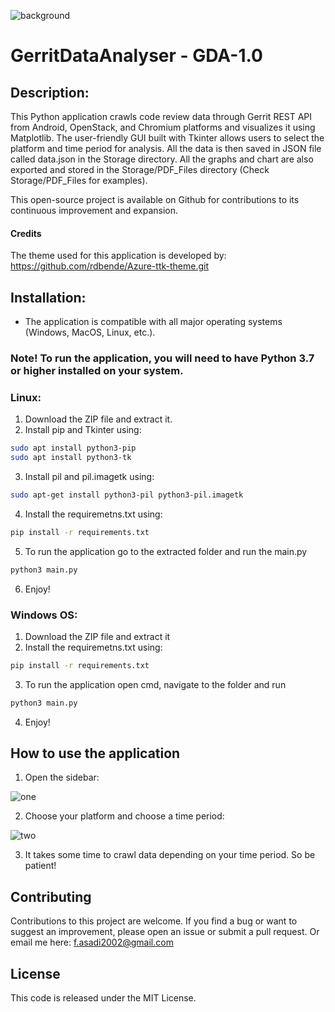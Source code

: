 ![background](https://user-images.githubusercontent.com/34188200/224317301-48a0d7c9-169a-46a9-82b5-71fcf03d54d4.png)

# GerritDataAnalyser - GDA-1.0


## Description:
This Python application crawls code review data through Gerrit REST API from Android, OpenStack, and Chromium platforms and visualizes it using Matplotlib. The user-friendly GUI built with Tkinter allows users to select the platform and time period for analysis. All the data is then saved in JSON file called data.json in the Storage directory. All the graphs and chart are also exported and stored in the Storage/PDF_Files directory (Check Storage/PDF_Files for examples). 

This open-source project is available on Github for contributions to its continuous improvement and expansion.

#### Credits
The theme used for this application is developed by: https://github.com/rdbende/Azure-ttk-theme.git


## Installation:
- The application is compatible with all major operating systems (Windows, MacOS, Linux, etc.).
### Note! To run the application, you will need to have Python 3.7 or higher installed on your system.

### Linux:
1. Download the ZIP file and extract it.
2. Install pip and Tkinter using:
```sh
sudo apt install python3-pip
sudo apt install python3-tk
```
3. Install pil and pil.imagetk using:
```sh
sudo apt-get install python3-pil python3-pil.imagetk
```
4. Install the requiremetns.txt using:
```sh
pip install -r requirements.txt
```
5. To run the application go to the extracted folder and run the main.py
```sh
python3 main.py
```
6. Enjoy!

### Windows OS:
1. Download the ZIP file and extract it
2. Install the requiremetns.txt using:
```sh
pip install -r requirements.txt
```
3. To run the application open cmd, navigate to the folder and run
```sh
python3 main.py
```
4. Enjoy!


## How to use the application
1. Open the sidebar:

![one](https://user-images.githubusercontent.com/34188200/224417281-5c9e832c-0b04-4675-ba3b-058a21f00c3b.png)

2. Choose your platform and choose a time period:

![two](https://user-images.githubusercontent.com/34188200/224417309-99d017e5-1a96-43e1-8689-847f37ad06f8.png)

3. It takes some time to crawl data depending on your time period. So be patient!






## Contributing
Contributions to this project are welcome. If you find a bug or want to suggest an improvement, please open an issue or submit a pull request.
Or email me here: f.asadi2002@gmail.com

## License
This code is released under the MIT License.
